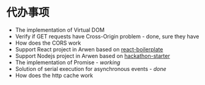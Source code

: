 # 代办事项

-   The implementation of Virtual DOM
-   Verify if GET requests have Cross-Origin problem - done, sure they have
-   How does the CORS work
-   Support React project in Arwen based on [react-boilerplate](https://github.com/kawhi66/react-boilerplate)
-   Support Nodejs project in Arwen based on [hackathon-starter](https://github.com/kawhi66/hackathon-starter)
-   The implementation of Promise - _working_
-   Solution of serial execution for asynchronous events - _done_
-   How does the http cache work

